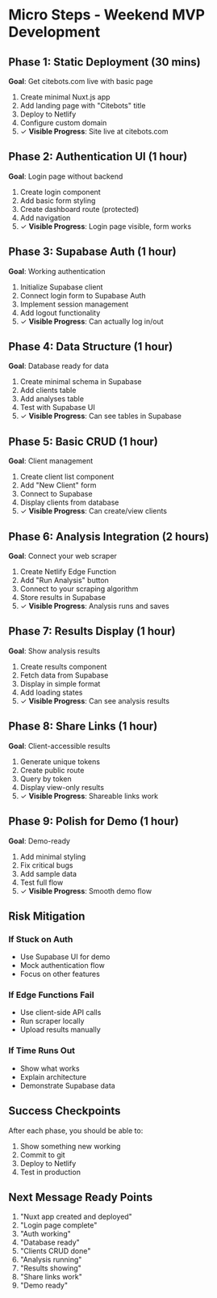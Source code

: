 # Micro Steps - Weekend MVP Development

## Phase 1: Static Deployment (30 mins)
**Goal**: Get citebots.com live with basic page

1. Create minimal Nuxt.js app
2. Add landing page with "Citebots" title
3. Deploy to Netlify
4. Configure custom domain
5. ✓ **Visible Progress**: Site live at citebots.com

## Phase 2: Authentication UI (1 hour)
**Goal**: Login page without backend

1. Create login component
2. Add basic form styling
3. Create dashboard route (protected)
4. Add navigation
5. ✓ **Visible Progress**: Login page visible, form works

## Phase 3: Supabase Auth (1 hour)
**Goal**: Working authentication

1. Initialize Supabase client
2. Connect login form to Supabase Auth
3. Implement session management
4. Add logout functionality
5. ✓ **Visible Progress**: Can actually log in/out

## Phase 4: Data Structure (1 hour)
**Goal**: Database ready for data

1. Create minimal schema in Supabase
2. Add clients table
3. Add analyses table
4. Test with Supabase UI
5. ✓ **Visible Progress**: Can see tables in Supabase

## Phase 5: Basic CRUD (1 hour)
**Goal**: Client management

1. Create client list component
2. Add "New Client" form
3. Connect to Supabase
4. Display clients from database
5. ✓ **Visible Progress**: Can create/view clients

## Phase 6: Analysis Integration (2 hours)
**Goal**: Connect your web scraper

1. Create Netlify Edge Function
2. Add "Run Analysis" button
3. Connect to your scraping algorithm
4. Store results in Supabase
5. ✓ **Visible Progress**: Analysis runs and saves

## Phase 7: Results Display (1 hour)
**Goal**: Show analysis results

1. Create results component
2. Fetch data from Supabase
3. Display in simple format
4. Add loading states
5. ✓ **Visible Progress**: Can see analysis results

## Phase 8: Share Links (1 hour)
**Goal**: Client-accessible results

1. Generate unique tokens
2. Create public route
3. Query by token
4. Display view-only results
5. ✓ **Visible Progress**: Shareable links work

## Phase 9: Polish for Demo (1 hour)
**Goal**: Demo-ready

1. Add minimal styling
2. Fix critical bugs
3. Add sample data
4. Test full flow
5. ✓ **Visible Progress**: Smooth demo flow

## Risk Mitigation

### If Stuck on Auth
- Use Supabase UI for demo
- Mock authentication flow
- Focus on other features

### If Edge Functions Fail
- Use client-side API calls
- Run scraper locally
- Upload results manually

### If Time Runs Out
- Show what works
- Explain architecture
- Demonstrate Supabase data

## Success Checkpoints

After each phase, you should be able to:
1. Show something new working
2. Commit to git
3. Deploy to Netlify
4. Test in production

## Next Message Ready Points

1. "Nuxt app created and deployed"
2. "Login page complete"
3. "Auth working"
4. "Database ready"
5. "Clients CRUD done"
6. "Analysis running"
7. "Results showing"
8. "Share links work"
9. "Demo ready"